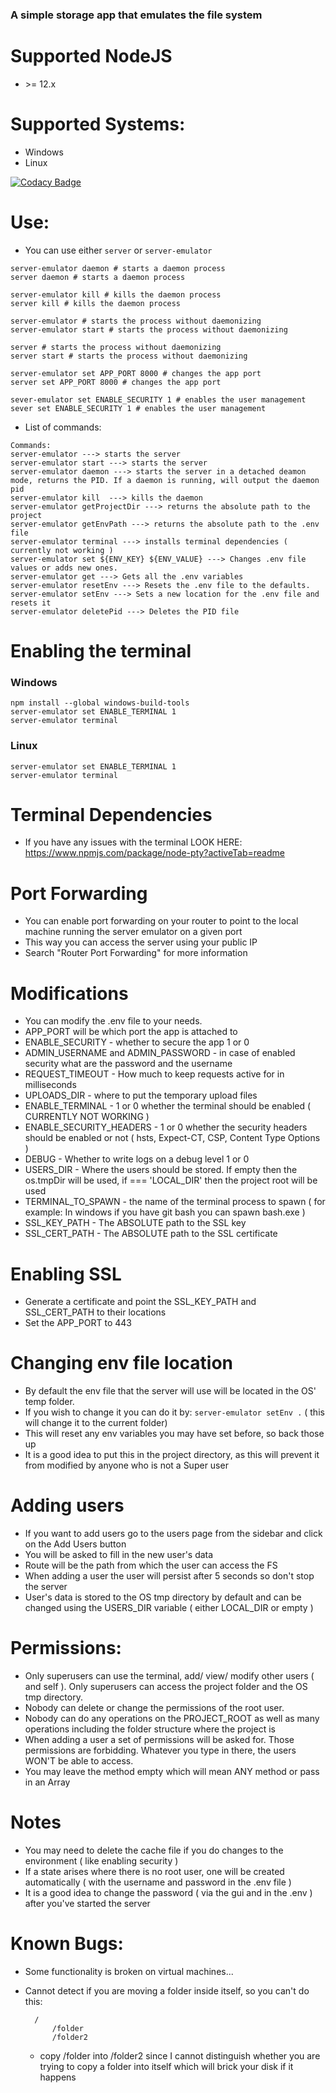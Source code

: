 ### A simple storage app that emulates the file system

# Supported NodeJS
- \>= 12.x 

# Supported Systems:
- Windows
- Linux

[![Codacy Badge](https://api.codacy.com/project/badge/Grade/0b4f4870655d46e59396a530b651d5b9)](https://app.codacy.com/manual/Michaelpalacce/Server?utm_source=github.com&utm_medium=referral&utm_content=Michaelpalacce/Server&utm_campaign=Badge_Grade_Dashboard)

# Use:
- You can use either `server` or `server-emulator`
~~~
server-emulator daemon # starts a daemon process
server daemon # starts a daemon process

server-emulator kill # kills the daemon process
server kill # kills the daemon process

server-emulator # starts the process without daemonizing 
server-emulator start # starts the process without daemonizing 

server # starts the process without daemonizing 
server start # starts the process without daemonizing 

server-emulator set APP_PORT 8000 # changes the app port
server set APP_PORT 8000 # changes the app port

sever-emulator set ENABLE_SECURITY 1 # enables the user management
sever set ENABLE_SECURITY 1 # enables the user management
~~~

- List of commands:
~~~
Commands:
server-emulator ---> starts the server
server-emulator start ---> starts the server
server-emulator daemon ---> starts the server in a detached deamon mode, returns the PID. If a daemon is running, will output the daemon pid
server-emulator kill  ---> kills the daemon
server-emulator getProjectDir ---> returns the absolute path to the project
server-emulator getEnvPath ---> returns the absolute path to the .env file
server-emulator terminal ---> installs terminal dependencies ( currently not working )
server-emulator set ${ENV_KEY} ${ENV_VALUE} ---> Changes .env file values or adds new ones.
server-emulator get ---> Gets all the .env variables
server-emulator resetEnv ---> Resets the .env file to the defaults.
server-emulator setEnv ---> Sets a new location for the .env file and resets it
server-emulator deletePid ---> Deletes the PID file

~~~

# Enabling the terminal

### Windows
~~~
npm install --global windows-build-tools
server-emulator set ENABLE_TERMINAL 1
server-emulator terminal
~~~

### Linux
~~~
server-emulator set ENABLE_TERMINAL 1
server-emulator terminal
~~~

# Terminal Dependencies
- If you have any issues with the terminal LOOK HERE: https://www.npmjs.com/package/node-pty?activeTab=readme

# Port Forwarding
- You can enable port forwarding on your router to point to the local machine running the server emulator on a given port
- This way you can access the server using your public IP
- Search "Router Port Forwarding" for more information

# Modifications
- You can modify the .env file to your needs.
- APP_PORT will be which port the app is attached to
- ENABLE_SECURITY - whether to secure the app 1 or 0
- ADMIN_USERNAME and ADMIN_PASSWORD - in case of enabled security what are the password and the username
- REQUEST_TIMEOUT - How much to keep requests active for in milliseconds
- UPLOADS_DIR - where to put the temporary upload files 
- ENABLE_TERMINAL - 1 or 0 whether the terminal should be enabled ( CURRENTLY NOT WORKING )
- ENABLE_SECURITY_HEADERS - 1 or 0 whether the security headers should be enabled or not ( hsts, Expect-CT, CSP, Content Type Options )
- DEBUG - Whether to write logs on a debug level 1 or 0
- USERS_DIR - Where the users should be stored. If empty then the os.tmpDir will be used, if === 'LOCAL_DIR' then the project root will be used
- TERMINAL_TO_SPAWN - the name of the terminal process to spawn ( for example: In windows if you have git bash you can spawn bash.exe )
- SSL_KEY_PATH - The ABSOLUTE path to the SSL key
- SSL_CERT_PATH - The ABSOLUTE path to the SSL certificate

# Enabling SSL
- Generate a certificate and point the SSL_KEY_PATH and SSL_CERT_PATH to their locations
- Set the APP_PORT to 443

# Changing env file location
- By default the env file that the server will use will be located in the OS' temp folder.
- If you wish to change it you can do it by: `server-emulator setEnv .` ( this will change it to the current folder)
- This will reset any env variables you may have set before, so back those up
- It is a good idea to put this in the project directory, as this will prevent it from modified by anyone who is not a Super user

# Adding users
- If you want to add users go to the users page from the sidebar and click on the Add Users button
- You will be asked to fill in the new user's data
- Route will be the path from which the user can access the FS
- When adding a user the user will persist after 5 seconds so don't stop the server
- User's data is stored to the OS tmp directory by default and can be changed using the USERS_DIR variable ( either LOCAL_DIR or empty )

# Permissions:
- Only superusers can use the terminal, add/ view/ modify other users ( and self ). Only superusers can access the project folder and the OS tmp directory.
- Nobody can delete or change the permissions of the root user.
- Nobody can do any operations on the PROJECT_ROOT as well as many operations including the folder structure where the project is
- When adding a user a set of permissions will be asked for. Those permissions are forbidding. Whatever you type in there, the users WON'T be able to access.
- You may leave the method empty which will mean ANY method or pass in an Array

# Notes
- You may need to delete the cache file if you do changes to the environment ( like enabling security )
- If a state arises where there is no root user, one will be created automatically ( with the username and password in the .env file )
- It is a good idea to change the password ( via the gui and in the .env ) after you've started the server

# Known Bugs:
- Some functionality is broken on virtual machines...
- Cannot detect if you are moving a folder inside itself, so you can't do this: 
       
        /
            /folder
            /folder2
            
    - copy /folder into /folder2 since I cannot distinguish whether you are trying to copy a folder into itself which will brick your disk if it happens
